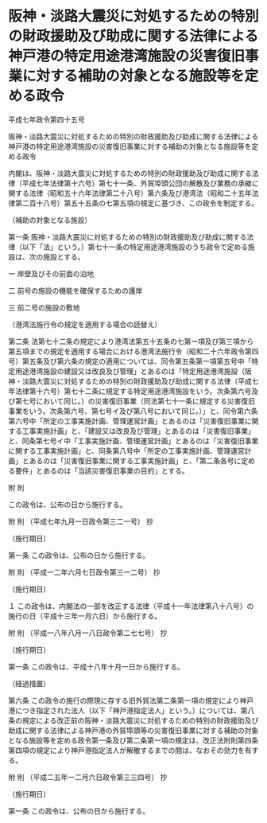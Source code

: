 # 阪神・淡路大震災に対処するための特別の財政援助及び助成に関する法律による神戸港の特定用途港湾施設の災害復旧事業に対する補助の対象となる施設等を定める政令

平成七年政令第四十五号

阪神・淡路大震災に対処するための特別の財政援助及び助成に関する法律による神戸港の特定用途港湾施設の災害復旧事業に対する補助の対象となる施設等を定める政令

内閣は、阪神・淡路大震災に対処するための特別の財政援助及び助成に関する法律（平成七年法律第十六号）第七十一条、外貿埠頭公団の解散及び業務の承継に関する法律（昭和五十六年法律第二十八号）第六条及び港湾法（昭和二十五年法律第二百十八号）第五十五条の七第五項の規定に基づき、この政令を制定する。

（補助の対象となる施設）

第一条 阪神・淡路大震災に対処するための特別の財政援助及び助成に関する法律（以下「法」という。）第七十一条の特定用途港湾施設のうち政令で定める施設は、次の施設とする。

一 岸壁及びその前面の泊地

二 前号の施設の機能を確保するための護岸

三 前二号の施設の敷地

（港湾法施行令の規定を適用する場合の読替え）

第二条 法第七十二条の規定により港湾法第五十五条の七第一項及び第三項から第五項までの規定を適用する場合における港湾法施行令（昭和二十六年政令第四号）第五条及び第六条の規定の適用については、同令第五条第一項第五号中「特定用途港湾施設の建設又は改良及び管理」とあるのは「特定用途港湾施設（阪神・淡路大震災に対処するための特別の財政援助及び助成に関する法律（平成七年法律第十六号）第七十二条に規定する特定用途港湾施設をいう。次条第六号及び第七号において同じ。）の災害復旧事業（同法第七十一条に規定する災害復旧事業をいう。次条第六号、第七号イ及び第八号において同じ。）」と、同令第六条第六号中「所定の工事実施計画、管理運営計画」とあるのは「災害復旧事業に関する工事実施計画」と、「建設又は改良及び管理」とあるのは「災害復旧事業」と、同条第七号イ中「工事実施計画、管理運営計画」とあるのは「災害復旧事業に関する工事実施計画」と、同条第八号中「所定の工事実施計画、管理運営計画」とあるのは「災害復旧事業に関する工事実施計画」と、「第二条各号に定める要件」とあるのは「当該災害復旧事業の目的」とする。

附 則

この政令は、公布の日から施行する。

附 則 （平成七年九月一日政令第三二一号） 抄

（施行期日）

第一条 この政令は、公布の日から施行する。

附 則 （平成一二年六月七日政令第三一二号） 抄

（施行期日）

１ この政令は、内閣法の一部を改正する法律（平成十一年法律第八十八号）の施行の日（平成十三年一月六日）から施行する。

附 則 （平成一八年八月一八日政令第二七七号） 抄

（施行期日）

第一条 この政令は、平成十八年十月一日から施行する。

（経過措置）

第六条 この政令の施行の際現に存する旧外貿法第二条第一項の規定により神戸港につき指定された法人（以下「神戸港指定法人」という。）については、第八条の規定による改正前の阪神・淡路大震災に対処するための特別の財政援助及び助成に関する法律による神戸港の外貿埠頭等の災害復旧事業に対する補助の対象となる施設等を定める政令第一条及び第二条第一項の規定は、改正法附則第四条第四項の規定により神戸港指定法人が解散するまでの間は、なおその効力を有する。

附 則 （平成二五年一二月六日政令第三三四号） 抄

（施行期日）

第一条 この政令は、公布の日から施行する。
